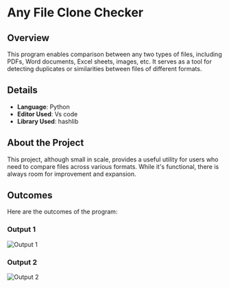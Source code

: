 # Any File Clone Checker

## Overview
This program enables comparison between any two types of files, including PDFs, Word documents, Excel sheets, images, etc. It serves as a tool for detecting duplicates or similarities between files of different formats.

## Details
- **Language**:   Python 
- **Editor Used**:   Vs code
- **Library Used**:   hashlib

## About the Project
This project, although small in scale, provides a useful utility for users who need to compare files across various formats. While it's functional, there is always room for improvement and expansion.

## Outcomes
Here are the outcomes of the program:

### Output 1
![Output 1](https://github.com/GamerzUnite/Any-File-Clone-Checker-/assets/131663742/08a844da-e1a5-4671-89fa-573f32cab6f7)

### Output 2
![Output 2](https://github.com/GamerzUnite/Any-File-Clone-Checker-/assets/131663742/00aae391-f478-4f34-8428-c9f1108f8ae0)
